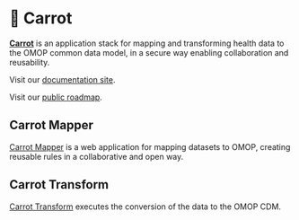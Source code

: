 # 🥕 Carrot

**[Carrot](https://carrot.ac.uk)** is an application stack for mapping and transforming health data to the OMOP common data model, in a secure way enabling collaboration and reusability.

Visit our [documentation site](https://carrot4omop.ac.uk/).

Visit our [public roadmap](https://github.com/orgs/Health-Informatics-UoN/projects/18).

## Carrot Mapper
[Carrot Mapper](https://github.com/Health-Informatics-UoN/carrot-mapper) is a web application for mapping datasets to OMOP, creating reusable rules in a collaborative and open way.

## Carrot Transform
[Carrot Transform](https://github.com/Health-Informatics-UoN/carrot-transform) executes the conversion of the data to the OMOP CDM.  
